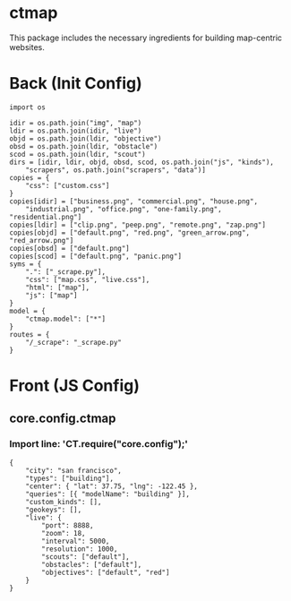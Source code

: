 # ctmap
This package includes the necessary ingredients for building map-centric websites.


# Back (Init Config)

    import os
    
    idir = os.path.join("img", "map")
    ldir = os.path.join(idir, "live")
    objd = os.path.join(ldir, "objective")
    obsd = os.path.join(ldir, "obstacle")
    scod = os.path.join(ldir, "scout")
    dirs = [idir, ldir, objd, obsd, scod, os.path.join("js", "kinds"),
    	"scrapers", os.path.join("scrapers", "data")]
    copies = {
    	"css": ["custom.css"]
    }
    copies[idir] = ["business.png", "commercial.png", "house.png",
    	"industrial.png", "office.png", "one-family.png", "residential.png"]
    copies[ldir] = ["clip.png", "peep.png", "remote.png", "zap.png"]
    copies[objd] = ["default.png", "red.png", "green_arrow.png", "red_arrow.png"]
    copies[obsd] = ["default.png"]
    copies[scod] = ["default.png", "panic.png"]
    syms = {
    	".": ["_scrape.py"],
    	"css": ["map.css", "live.css"],
    	"html": ["map"],
    	"js": ["map"]
    }
    model = {
    	"ctmap.model": ["*"]
    }
    routes = {
    	"/_scrape": "_scrape.py"
    }

# Front (JS Config)

## core.config.ctmap
### Import line: 'CT.require("core.config");'
    {
    	"city": "san francisco",
    	"types": ["building"],
    	"center": { "lat": 37.75, "lng": -122.45 },
    	"queries": [{ "modelName": "building" }],
    	"custom_kinds": [],
    	"geokeys": [],
    	"live": {
    		"port": 8888,
    		"zoom": 18,
    		"interval": 5000,
    		"resolution": 1000,
    		"scouts": ["default"],
    		"obstacles": ["default"],
    		"objectives": ["default", "red"]
    	}
    }